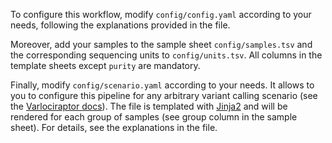 To configure this workflow, modify ``config/config.yaml`` according to your needs, following the explanations provided in the file.

Moreover, add your samples to the sample sheet ``config/samples.tsv`` and the corresponding sequencing units to ``config/units.tsv``.
All columns in the template sheets except ``purity`` are mandatory.

Finally, modify ``config/scenario.yaml`` according to your needs.
It allows to you to configure this pipeline for any arbitrary variant calling scenario (see the [Varlociraptor docs](https://varlociraptor.github.io/docs/calling/#generic-variant-calling)).
The file is templated with [Jinja2](https://jinja.palletsprojects.com) and will be rendered for each group of samples (see group column in the sample sheet).
For details, see the explanations in the file.